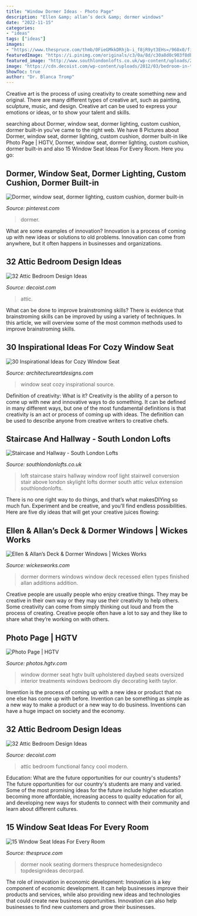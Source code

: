```yaml
---
title: "Window Dormer Ideas - Photo Page"
description: "Ellen &amp; allan’s deck &amp; dormer windows"
date: "2022-11-15"
categories:
- "ideas"
tags: ["ideas"]
images:
- "https://www.thespruce.com/thmb/0FieGMkkDRhjb-i_f8jR9yt3EHs=/960x0/filters:no_upscale():max_bytes(150000):strip_icc()/The-Best-Window-Nook-Design-Ideas-To-Get-Cozy-Space-In-Your-Home-01-a1699f6026894522849b200d7897b81f.jpg"
featuredImage: "https://i.pinimg.com/originals/c3/0a/8d/c30a8d0c903f8db2e78a34209adf83fd.jpg"
featured_image: "http://www.southlondonlofts.co.uk/wp-content/uploads/2017/07/IMG_0385.jpg"
image: "https://cdn.decoist.com/wp-content/uploads/2012/03/bedroom-in-the-attic.jpg"
ShowToc: true
author: "Dr. Blanca Tromp"
---
```



Creative art is the process of using creativity to create something new and original. There are many different types of creative art, such as painting, sculpture, music, and design. Creative art can be used to express your emotions or ideas, or to show your talent and skills.

	

		
searching about Dormer, window seat, dormer lighting, custom cushion, dormer built-in you've came to the right web. We have 8 Pictures about Dormer, window seat, dormer lighting, custom cushion, dormer built-in like Photo Page | HGTV, Dormer, window seat, dormer lighting, custom cushion, dormer built-in and also 15 Window Seat Ideas For Every Room. Here you go:
		
    
## Dormer, Window Seat, Dormer Lighting, Custom Cushion, Dormer Built-in

<img loading=lazy src="https://i.pinimg.com/originals/c3/0a/8d/c30a8d0c903f8db2e78a34209adf83fd.jpg" onerror="this.onerror=null;this.src='https://tse1.mm.bing.net/th?id=OIP.dMHRaMmwY64cK-DjA9-XywHaJ4&amp;pid=15.1';" alt="Dormer, window seat, dormer lighting, custom cushion, dormer built-in">

_Source: pinterest.com_

>dormer. 

	

What are some examples of innovation?
Innovation is a process of coming up with new ideas or solutions to old problems. Innovation can come from anywhere, but it often happens in businesses and organizations.

    
## 32 Attic Bedroom Design Ideas

<img loading=lazy src="https://cdn.decoist.com/wp-content/uploads/2012/03/blue-attic-bedroom.jpg" onerror="this.onerror=null;this.src='https://tse1.mm.bing.net/th?id=OIP.SsS5enS1g35H__f5afM6rAHaJ4&amp;pid=15.1';" alt="32 Attic Bedroom Design Ideas">

_Source: decoist.com_

>attic. 

	

What can be done to improve brainstroming skills?
There is evidence that brainstroming skills can be improved by using a variety of techniques. In this article, we will overview some of the most common methods used to improve brainstroming skills.

    
## 30 Inspirational Ideas For Cozy Window Seat

<img loading=lazy src="http://www.architectureartdesigns.com/wp-content/uploads/2013/07/lindaburkhardt._com-630x419.jpg" onerror="this.onerror=null;this.src='https://tse2.mm.bing.net/th?id=OIP.04FPxUctToGa1-jd-avrWwHaE7&amp;pid=15.1';" alt="30 Inspirational Ideas for Cozy Window Seat">

_Source: architectureartdesigns.com_

>window seat cozy inspirational source. 

	

Definition of creativity: What is it?
Creativity is the ability of a person to come up with new and innovative ways to do something. It can be defined in many different ways, but one of the most fundamental definitions is that creativity is an act or process of coming up with ideas. The definition can be used to describe anyone from creative writers to creative chefs.

    
## Staircase And Hallway - South London Lofts

<img loading=lazy src="http://www.southlondonlofts.co.uk/wp-content/uploads/2017/07/IMG_0385.jpg" onerror="this.onerror=null;this.src='https://tse2.mm.bing.net/th?id=OIP.pcHQCsTor6zVMLVmGMyMMwHaLG&amp;pid=15.1';" alt="Staircase and Hallway - South London Lofts">

_Source: southlondonlofts.co.uk_

>loft staircase stairs hallway window roof light stairwell conversion stair above london skylight lofts dormer south attic velux extension southlondonlofts. 

	

There is no one right way to do things, and that’s what makesDIYing so much fun. Experiment and be creative, and you’ll find endless possibilities. Here are five diy ideas that will get your creative juices flowing:

    
## Ellen &amp; Allan’s Deck &amp; Dormer Windows | Wickes Works

<img loading=lazy src="http://www.wickesworks.com/wp-content/uploads/2012/12/Finished-Dormer-300x199.jpg" onerror="this.onerror=null;this.src='https://tse4.mm.bing.net/th?id=OIP.mjzyptD3K57JmkyhV-zOHQAAAA&amp;pid=15.1';" alt="Ellen &amp; Allan’s Deck &amp; Dormer Windows | Wickes Works">

_Source: wickesworks.com_

>dormer dormers windows window deck recessed ellen types finished allan additions addition. 

	

Creative people are usually people who enjoy creative things. They may be creative in their own way or they may use their creativity to help others. Some creativity can come from simply thinking out loud and from the process of creating. Creative people often have a lot to say and they like to share what they’re working on with others.

    
## Photo Page | HGTV

<img loading=lazy src="http://hgtvhome.sndimg.com/content/dam/images/hgtv/fullset/2014/11/19/1/Pineapple-House_West-Paces-Ferry_Window-Seat-Daybed.jpg.rend.hgtvcom.616.924.jpeg" onerror="this.onerror=null;this.src='https://tse4.mm.bing.net/th?id=OIP.OMA3IOeBwmA8FMLWz_fiFgHaLH&amp;pid=15.1';" alt="Photo Page | HGTV">

_Source: photos.hgtv.com_

>window dormer seat hgtv built upholstered daybed seats oversized interior treatments windows bedroom diy decorating keith taylor. 

	

Invention is the process of coming up with a new idea or product that no one else has come up with before. Invention can be something as simple as a new way to make a product or a new way to do business. Inventions can have a huge impact on society and the economy.

    
## 32 Attic Bedroom Design Ideas

<img loading=lazy src="https://cdn.decoist.com/wp-content/uploads/2012/03/bedroom-in-the-attic.jpg" onerror="this.onerror=null;this.src='https://tse4.mm.bing.net/th?id=OIP.6D2-beWVBrhcu2KVtGxJYQHaJ4&amp;pid=15.1';" alt="32 Attic Bedroom Design Ideas">

_Source: decoist.com_

>attic bedroom functional fancy cool modern. 

	

Education: What are the future opportunities for our country's students?
The future opportunities for our country's students are many and varied. Some of the most promising ideas for the future include higher education becoming more affordable, increasing access to quality education for all, and developing new ways for students to connect with their community and learn about different cultures.

    
## 15 Window Seat Ideas For Every Room

<img loading=lazy src="https://www.thespruce.com/thmb/0FieGMkkDRhjb-i_f8jR9yt3EHs=/960x0/filters:no_upscale():max_bytes(150000):strip_icc()/The-Best-Window-Nook-Design-Ideas-To-Get-Cozy-Space-In-Your-Home-01-a1699f6026894522849b200d7897b81f.jpg" onerror="this.onerror=null;this.src='https://tse3.mm.bing.net/th?id=OIP.LGk6h0fiuq_-049hYJLs-wHaLH&amp;pid=15.1';" alt="15 Window Seat Ideas For Every Room">

_Source: thespruce.com_

>dormer nook seating dormers thespruce homedesigndeco topdesignideas decorpad. 

	

The role of innovation in economic development:
Innovation is a key component of economic development. It can help businesses improve their products and services, while also providing new ideas and technologies that could create new business opportunities. Innovation can also help businesses to find new customers and grow their businesses.


